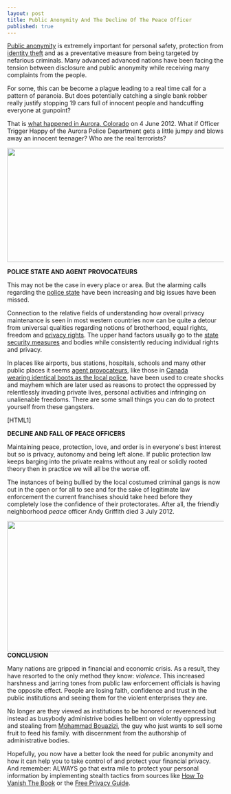 ```yaml
---
layout: post
title: Public Anonymity And The Decline Of The Peace Officer
published: true
---
```

<p><a title="public anonymity" href="http://www.howtovanish.com/2012/07/public-anonymity-decline-peace-officer" target="_blank">Public anonymity</a> is extremely important for personal safety, protection from <a title="identity theft" href="http://www.howtovanish.com/2012/03/7-effective-privacy-techniques-for-reducing-risk-of-identity-theft/" target="_blank">identity theft</a> and as a preventative measure from being targeted by nefarious criminals. Many advanced advanced nations have been facing the tension between disclosure and public anonymity while receiving many complaints from the people.</p>
<p>For some, this can be become a plague leading to a real time call for a pattern of paranoia. But does potentially catching a single bank robber really justify stopping 19 cars full of innocent people and handcuffing everyone at gunpoint?</p>
<p>That is <a title="massive police handcuffing" href="http://abcnews.go.com/blogs/headlines/2012/06/police-stop-handcuff-every-adult-at-intersection-in-search-for-bank-robber/" target="_blank">what happened in Aurora, Colorado</a> on 4 June 2012. What if Officer Trigger Happy of the Aurora Police Department gets a little jumpy and blows away an innocent teenager? Who are the real terrorists?</p>
<p><img class="aligncenter" title="aurora police department brutatility" src="{{ site.baseurl }}/images/aurora-brutality.jpg" alt="" width="520" height="265" /></p>
<p><strong>POLICE STATE AND AGENT PROVOCATEURS</strong></p>
<p>This may not be the case in every place or area. But the alarming calls regarding the <a title="police state" href="http://www.howtovanish.com/2012/07/experiencing-the-police-state-security/" target="_blank">police state</a> have been increasing and big issues have been missed.</p>
<p>Connection to the relative fields of understanding how overall privacy maintenance is seen in most western countries now can be quite a detour from universal qualities regarding notions of brotherhood, equal rights, freedom and <a title="american privacy rights" href="http://www.howtovanish.com/2012/05/privacy-rights-for-americans/">privacy rights</a>. The upper hand factors usually go to the <a title="state security measures" href="http://www.howtovanish.com/2011/08/ignore-the-police/" target="_blank">state security measures</a> and bodies while consistently reducing individual rights and privacy.</p>
<p>In places like airports, bus stations, hospitals, schools and many other public places it seems <a title="agent provocateur" href="http://en.wikipedia.org/wiki/Agent_provocateur" target="_blank">agent provocateurs</a>, like those in <a title="canada police agent provocateur" href="http://www.thestar.com/News/article/248608" target="_blank">Canada wearing identical boots as the local police</a>, have been used to create shocks and mayhem which are later used as reasons to protect the oppressed by relentlessly invading private lives, personal activities and infringing on unalienable freedoms. There are some small things you can do to protect yourself from these gangsters.</p>
<p>[HTML1]</p>
<p><strong>DECLINE AND FALL OF PEACE OFFICERS</strong></p>
<p>Maintaining peace, protection, love, and order is in everyone's best interest but so is privacy, autonomy and being left alone. If public protection law keeps barging into the private realms without any real or solidly rooted theory then in practice we will all be the worse off.</p>
<p>The instances of being bullied by the local costumed criminal gangs is now out in the open or for all to see and for the sake of legitimate law enforcement the current franchises should take heed before they completely lose the confidence of their protectorates. After all, the friendly neighborhood <em>peace</em> officer Andy Griffith died 3 July 2012.</p>
<p><img class="aligncenter" title="andy griffith" src="{{ site.baseurl }}/images/andy-griffith.jpg" alt="" width="520" height="303" /><strong>CONCLUSION</strong></p>
<p>Many nations are gripped in financial and economic crisis. As a result, they have resorted to the only method they know: <em>violence</em>. This increased harshness and jarring tones from public law enforcement officials is having the opposite effect. People are losing faith, confidence and trust in the public institutions and seeing them for the violent enterprises they are.</p>
<p>No longer are they viewed as institutions to be honored or reverenced but instead as busybody administrive bodies hellbent on violently oppressing and stealing from <a title="mohammad bouazizi" href="http://articles.cnn.com/2011-03-22/world/tunisia.bouazizi.arab.unrest_1_fruit-vendor-sidi-bouzid-abedine-ben-ali?_s=PM:WORLD" target="_blank">Mohammad Bouazizi</a>, the guy who just wants to sell some fruit to feed his family. with discernment from the authorship of administrative bodies.</p>
<p>Hopefully, you now have a better look the need for public anonymity and how it can help you to take control of and protect your financial privacy. And remember: ALWAYS go that extra mile to protect your personal information by implementing stealth tactics from sources like <a title="how to vanish the book" href="http://www.howtovanish.com/products/how-to-vanish-book/" target="_blank">How To Vanish The Book</a> or the <a title="howtovanish bitcoin store" href="https://www.coindl.com/page/author/61" target="_blank">Free Privacy Guide</a>.</p>
